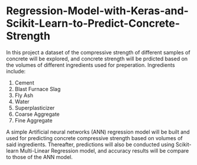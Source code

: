# Regression-Model-with-Keras-and-Scikit-Learn-to-Predict-Concrete-Strength

In this project a dataset of the compressive strength of different samples of concrete will be explored, and concrete strength will be prdicted based on the volumes of different ingredients used for preperation. Ingredients include:

1. Cement
2. Blast Furnace Slag
3. Fly Ash
4. Water
5. Superplasticizer
6. Coarse Aggregate
7. Fine Aggregate

A simple Artificial neural networks (ANN) regression model will be built and used for predicting concrete compressive strength based on volumes of said ingredients.
Thereafter, predictions will also be conducted using Scikit-learn Multi-Linear Regression model, and accuracy results will be compare to those of the ANN model.
